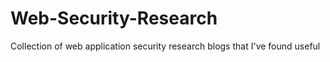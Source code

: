 # Web-Security-Research
Collection of web application security research blogs that I've found useful
